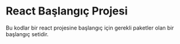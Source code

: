 # React Başlangıç Projesi 
Bu kodlar bir react projesine  başlangıç için gerekli paketler olan bir başlangıç setidir. 